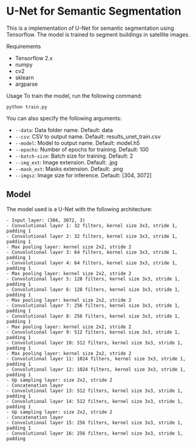 # U-Net for Semantic Segmentation
This is a implementation of U-Net for semantic segmentation using Tensorflow. The model is trained to segment buildings in satellite images.

Requirements
- Tensorflow 2.x
- numpy
- cv2
- sklearn
- argparse

Usage
To train the model, run the following command:

```python train.py```

You can also specify the following arguments:

- `--data`: Data folder name. Default: data
- `--csv`: CSV to output name. Default: results_unet_train.csv
- `--model`: Model to output name. Default: model.h5
- `--epochs`: Number of epochs for training. Default: 100
- `--batch-size`: Batch size for training. Default: 2
- `--img_ext`: Image extension. Default: .jpg
- `--mask_ext`: Masks extension. Default: .png
- `--imgsz`: Image size for inference. Default: [304, 3072]

## Model
The model used is a U-Net with the following architecture:

```
- Input layer: (304, 3072, 3)
- Convolutional layer 1: 32 filters, kernel size 3x3, stride 1, padding 1
- Convolutional layer 2: 32 filters, kernel size 3x3, stride 1, padding 1
- Max pooling layer: kernel size 2x2, stride 2
- Convolutional layer 3: 64 filters, kernel size 3x3, stride 1, padding 1
- Convolutional layer 4: 64 filters, kernel size 3x3, stride 1, padding 1
- Max pooling layer: kernel size 2x2, stride 2
- Convolutional layer 5: 128 filters, kernel size 3x3, stride 1, padding 1
- Convolutional layer 6: 128 filters, kernel size 3x3, stride 1, padding 1
- Max pooling layer: kernel size 2x2, stride 2
- Convolutional layer 7: 256 filters, kernel size 3x3, stride 1, padding 1
- Convolutional layer 8: 256 filters, kernel size 3x3, stride 1, padding 1
- Max pooling layer: kernel size 2x2, stride 2
- Convolutional layer 9: 512 filters, kernel size 3x3, stride 1, padding 1
- Convolutional layer 10: 512 filters, kernel size 3x3, stride 1, padding 1
- Max pooling layer: kernel size 2x2, stride 2
- Convolutional layer 11: 1024 filters, kernel size 3x3, stride 1, padding 1
- Convolutional layer 12: 1024 filters, kernel size 3x3, stride 1, padding 1
- Up sampling layer: size 2x2, stride 2
- Concatenation layer
- Convolutional layer 13: 512 filters, kernel size 3x3, stride 1, padding 1
- Convolutional layer 14: 512 filters, kernel size 3x3, stride 1, padding 1
- Up sampling layer: size 2x2, stride 2
- Concatenation layer
- Convolutional layer 15: 256 filters, kernel size 3x3, stride 1, padding 1
- Convolutional layer 16: 256 filters, kernel size 3x3, stride 1, padding
```

